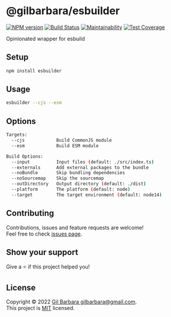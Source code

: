 # @gilbarbara/esbuilder

[![NPM version](https://badge.fury.io/js/%40gilbarbara%2Fesbuilder.svg)](https://www.npmjs.com/package/%40gilbarbara%2Fesbuilder) [![Build Status](https://travis-ci.com/gilbarbara/esbuilder.svg?branch=main)](https://travis-ci.com/gilbarbara/esbuilder) [![Maintainability](https://api.codeclimate.com/v1/badges/763ecebad04e15d4c1c0/maintainability)](https://codeclimate.com/github/gilbarbara/esbuilder/maintainability) [![Test Coverage](https://api.codeclimate.com/v1/badges/763ecebad04e15d4c1c0/test_coverage)](https://codeclimate.com/github/gilbarbara/esbuilder/test_coverage)

Opinionated wrapper for esbuild

## Setup

```bash
npm install esbuilder
```

## Usage

```bash
esbuilder --cjs --esm
```

## Options

```bash
Targets:
  --cjs            Build CommonJS module
  --esm            Build ESM module

Build Options:
  --input          Input files (default: ./src/index.ts)
  --externals      Add external packages to the bundle
  --noBundle       Skip bundling dependencies
  --noSourcemap    Skip the sourcemap
  --outDirectory   Output directory (default: ./dist)
  --platform       The platform (default: node)
  --target         The target environment (default: node14)
```

## Contributing

Contributions, issues and feature requests are welcome!  
Feel free to check [issues page](https://github.com/gilbarbara/esbuilder/issues).

## Show your support

Give a ⭐️ if this project helped you!

## License

Copyright © 2022 [Gil Barbara <gilbarbara@gmail.com>](https://github.com/gilbarbara).  
This project is [MIT](https://github.com/gilbarbara/esbuilder/blob/main/LICENSE) licensed.
